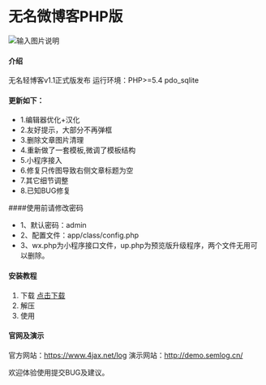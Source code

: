# 无名微博客PHP版

![输入图片说明](https://images.gitee.com/uploads/images/2019/0420/105840_37417125_2191229.jpeg "截图.jpg")

#### 介绍

无名轻博客v1.1正式版发布
运行环境：PHP>=5.4 pdo_sqlite

#### 更新如下：


- 1.编辑器优化+汉化
- 2.友好提示，大部分不再弹框
- 3.删除文章图片清理
- 4.重新做了一套模板,微调了模板结构
- 5.小程序接入
- 6.修复只传图导致右侧文章标题为空
- 7.其它细节调整
- 8.已知BUG修复


####使用前请修改密码


- 1、默认密码：admin
- 2、配置文件：app/class/config.php
- 3、wx.php为小程序接口文件，up.php为预览版升级程序，两个文件无用可以删除。


#### 安装教程

1. 下载 [点击下载](https://gitee.com/daimaguo/wmphp/blob/master/blogv1.1.zip)
2. 解压
3. 使用

#### 官网及演示

官方网站：https://www.4jax.net/log
演示网站：http://demo.semlog.cn/

欢迎体验使用提交BUG及建议。